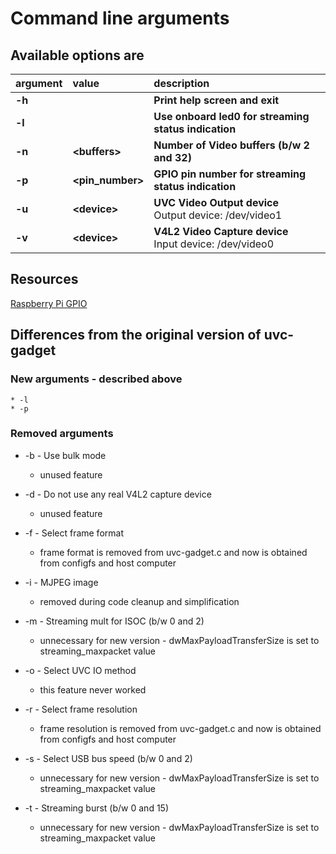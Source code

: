 # Command line arguments

## Available options are

|argument|value|description|
|:-------|:----|:----------|
|**-h**||**Print help screen and exit**|
|**-l**||**Use onboard led0 for streaming status indication**|
|**-n**|**\<buffers\>**|**Number of Video buffers (b/w 2 and 32)**|
|**-p**|**\<pin_number\>**|**GPIO pin number for streaming status indication**|
|**-u**|**\<device\>**|**UVC Video Output device**<br>Output device: /dev/video1|
|**-v**|**\<device\>**|**V4L2 Video Capture device**<br>Input device: /dev/video0|


## Resources
[Raspberry Pi GPIO](https://www.raspberrypi.org/documentation/usage/gpio/)


## Differences from the original version of uvc-gadget

### New arguments - described above

    * -l
    * -p

### Removed arguments

 * -b - Use bulk mode
    - unused feature

 * -d - Do not use any real V4L2 capture device
    - unused feature

 * -f - Select frame format
    - frame format is removed from uvc-gadget.c and now is obtained from configfs and host computer

 * -i - MJPEG image
    - removed during code cleanup and simplification

 * -m - Streaming mult for ISOC (b/w 0 and 2)
    - unnecessary for new version - dwMaxPayloadTransferSize is set to streaming_maxpacket value

 * -o - Select UVC IO method
    - this feature never worked

 * -r - Select frame resolution
    - frame resolution is removed from uvc-gadget.c and now is obtained from configfs and host computer

 * -s - Select USB bus speed (b/w 0 and 2)
    - unnecessary for new version - dwMaxPayloadTransferSize is set to streaming_maxpacket value

 * -t - Streaming burst (b/w 0 and 15)
    - unnecessary for new version - dwMaxPayloadTransferSize is set to streaming_maxpacket value

